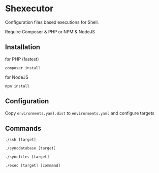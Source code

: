 # Shexecutor

Configuration files based executions for Shell.

Require Composer & PHP or NPM & NodeJS


## Installation

for PHP (fastest)

```composer install```

for NodeJS

```npm install```


## Configuration

Copy `environments.yaml.dist` to `environments.yaml` and configure targets


## Commands

```./ssh [target]```

```./syncdatabase [target]```

```./syncfiles [target]```

```./exec [target] [command]```
